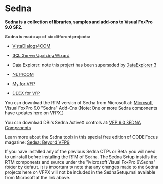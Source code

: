 # Sedna

**Sedna is a collection of libraries, samples and add-ons to Visual FoxPro 9.0 SP2.**

Sedna is made up of six different projects:

* [VistaDialogs4COM](https://github.com/VFPX/VistaDialogs4COM)

* [SQL Server Upsizing Wizard](https://github.com/VFPX/UpsizingWizard)

* Data Explorer: note this project has been superseded by [DataExplorer 3](https://github.com/rschummer/DataExplorer)

* [NET4COM](https://github.com/VFPX/NET4COM)

* [My for VFP](https://github.com/VFPX/My)

* [DDEX for VFP](https://github.com/VFPX/DDEX)

You can download the RTM version of Sedna from Microsoft at:
[Microsoft Visual FoxPro 9.0 "Sedna" Add-Ons](http://www.microsoft.com/downloads/details.aspx?FamilyId=C04BCF8C-0944-49F0-AC2B-563518CE1D70&displaylang=en)
(Note: One or more Sedna components have updates here on VFPX.)

You can download DBI's Sedna ActiveX controls at:
[VFP 9.0 SEDNA Components](http://www.dbi-tech.com/VisualFoxProSednaComponents.aspx)

Learn more about the Sedna tools in this special free edition of CODE Focus magazine:
[Sedna: Beyond VFP9](http://bit.ly/Sedna-Beyond-VFP-9)

If you have installed any of the previous Sedna CTPs or Beta, you will need to uninstall before installing the RTM of Sedna. The Sedna Setup installs the RTM components and source under the "Microsoft Visual FoxPro 9\Sedna" folder by default. It is important to note that any changes made to the Sedna projects here on VFPX will not be included in the SednaSetup.msi available from Microsoft at the link above.
